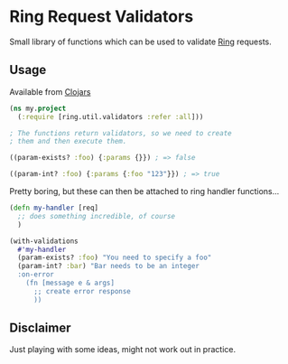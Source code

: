
# Ring Request Validators

Small library of functions which can be used to validate
[Ring](https://github.com/ring-clojure/ring) requests.

## Usage

Available from [Clojars](https://clojars.org/ring-validators)

```clojure
(ns my.project
  (:require [ring.util.validators :refer :all]))

; The functions return validators, so we need to create
; them and then execute them.

((param-exists? :foo) {:params {}}) ; => false

((param-int? :foo) {:params {:foo "123"}}) ; => true
```

Pretty boring, but these can then be attached to ring handler
functions...

```clojure
(defn my-handler [req]
  ;; does something incredible, of course
  )

(with-validations 
  #'my-handler
  (param-exists? :foo) "You need to specify a foo"
  (param-int? :bar) "Bar needs to be an integer
  :on-error
    (fn [message e & args]
      ;; create error response
      ))
```

## Disclaimer

Just playing with some ideas, might not work out in practice.

